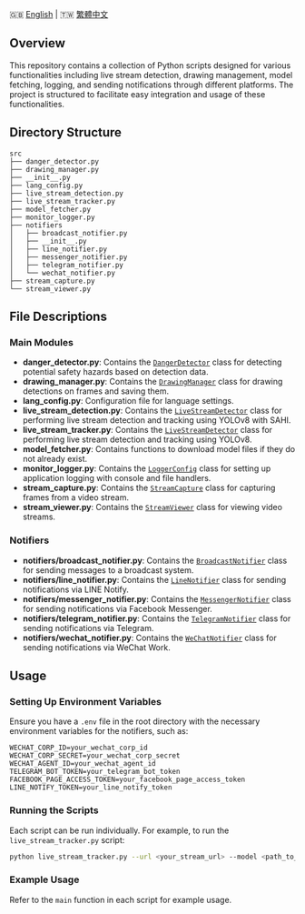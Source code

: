 🇬🇧 [English](./src/README.md) | 🇹🇼 [繁體中文](./src/README-zh-tw.md)

## Overview

This repository contains a collection of Python scripts designed for various functionalities including live stream detection, drawing management, model fetching, logging, and sending notifications through different platforms. The project is structured to facilitate easy integration and usage of these functionalities.

## Directory Structure

```
src
├── danger_detector.py
├── drawing_manager.py
├── __init__.py
├── lang_config.py
├── live_stream_detection.py
├── live_stream_tracker.py
├── model_fetcher.py
├── monitor_logger.py
├── notifiers
│   ├── broadcast_notifier.py
│   ├── __init__.py
│   ├── line_notifier.py
│   ├── messenger_notifier.py
│   ├── telegram_notifier.py
│   └── wechat_notifier.py
├── stream_capture.py
└── stream_viewer.py
```

## File Descriptions

### Main Modules

- **danger_detector.py**: Contains the [`DangerDetector`](./src/danger_detector.py) class for detecting potential safety hazards based on detection data.
- **drawing_manager.py**: Contains the [`DrawingManager`](./src/drawing_manager.py) class for drawing detections on frames and saving them.
- **lang_config.py**: Configuration file for language settings.
- **live_stream_detection.py**: Contains the [`LiveStreamDetector`](./src/live_stream_detection.py) class for performing live stream detection and tracking using YOLOv8 with SAHI.
- **live_stream_tracker.py**: Contains the [`LiveStreamDetector`](./src/live_stream_tracker.py) class for performing live stream detection and tracking using YOLOv8.
- **model_fetcher.py**: Contains functions to download model files if they do not already exist.
- **monitor_logger.py**: Contains the [`LoggerConfig`](./src/monitor_logger.py) class for setting up application logging with console and file handlers.
- **stream_capture.py**: Contains the [`StreamCapture`](./src/stream_capture.py) class for capturing frames from a video stream.
- **stream_viewer.py**: Contains the [`StreamViewer`](./src/stream_viewer.py) class for viewing video streams.

### Notifiers

- **notifiers/broadcast_notifier.py**: Contains the [`BroadcastNotifier`](./src/notifiers/broadcast_notifier.py) class for sending messages to a broadcast system.
- **notifiers/line_notifier.py**: Contains the [`LineNotifier`](./src/notifiers/line_notifier.py) class for sending notifications via LINE Notify.
- **notifiers/messenger_notifier.py**: Contains the [`MessengerNotifier`](./src/notifiers/messenger_notifier.py) class for sending notifications via Facebook Messenger.
- **notifiers/telegram_notifier.py**: Contains the [`TelegramNotifier`](./src/notifiers/telegram_notifier.py) class for sending notifications via Telegram.
- **notifiers/wechat_notifier.py**: Contains the [`WeChatNotifier`](./src/notifiers/wechat_notifier.py) class for sending notifications via WeChat Work.

## Usage

### Setting Up Environment Variables

Ensure you have a `.env` file in the root directory with the necessary environment variables for the notifiers, such as:

```
WECHAT_CORP_ID=your_wechat_corp_id
WECHAT_CORP_SECRET=your_wechat_corp_secret
WECHAT_AGENT_ID=your_wechat_agent_id
TELEGRAM_BOT_TOKEN=your_telegram_bot_token
FACEBOOK_PAGE_ACCESS_TOKEN=your_facebook_page_access_token
LINE_NOTIFY_TOKEN=your_line_notify_token
```

### Running the Scripts

Each script can be run individually. For example, to run the `live_stream_tracker.py` script:

```bash
python live_stream_tracker.py --url <your_stream_url> --model <path_to_yolo_model>
```

### Example Usage

Refer to the `main` function in each script for example usage.
